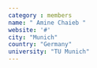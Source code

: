 ```yaml
---
category : members
name: " Amine Chaieb " 
website: '#'
city: "Munich"
country: "Germany"
university: "TU Munich"
---
```



